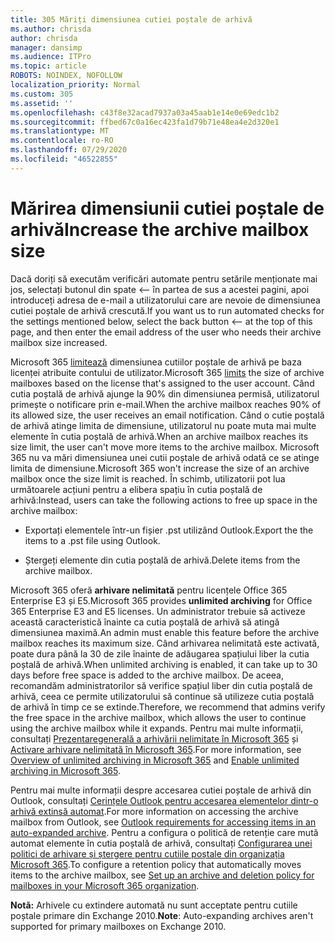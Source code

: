 ```yaml
---
title: 305 Măriți dimensiunea cutiei poștale de arhivă
ms.author: chrisda
author: chrisda
manager: dansimp
ms.audience: ITPro
ms.topic: article
ROBOTS: NOINDEX, NOFOLLOW
localization_priority: Normal
ms.custom: 305
ms.assetid: ''
ms.openlocfilehash: c43f8e32acad7937a03a45aab1e14e0e69edc1b2
ms.sourcegitcommit: ffbed67c0a16ec423fa1d79b71e48ea4e2d320e1
ms.translationtype: MT
ms.contentlocale: ro-RO
ms.lasthandoff: 07/29/2020
ms.locfileid: "46522855"
---
```

# <a name="increase-the-archive-mailbox-size"></a><span data-ttu-id="954df-102">Mărirea dimensiunii cutiei poștale de arhivă</span><span class="sxs-lookup"><span data-stu-id="954df-102">Increase the archive mailbox size</span></span>


<span data-ttu-id="954df-103">Dacă doriți să executăm verificări automate pentru setările menționate mai jos, selectați butonul din spate <-- în partea de sus a acestei pagini, apoi introduceți adresa de e-mail a utilizatorului care are nevoie de dimensiunea cutiei poștale de arhivă crescută.</span><span class="sxs-lookup"><span data-stu-id="954df-103">If you want us to run automated checks for the settings mentioned below, select the back button <-- at the top of this page, and then enter the email address of the user who needs their archive mailbox size increased.</span></span>

<span data-ttu-id="954df-104">Microsoft 365 [limitează](https://docs.microsoft.com/office365/servicedescriptions/exchange-online-service-description/exchange-online-limits#mailbox-storage-limits) dimensiunea cutiilor poștale de arhivă pe baza licenței atribuite contului de utilizator.</span><span class="sxs-lookup"><span data-stu-id="954df-104">Microsoft 365 [limits](https://docs.microsoft.com/office365/servicedescriptions/exchange-online-service-description/exchange-online-limits#mailbox-storage-limits) the size of archive mailboxes based on the license that's assigned to the user account.</span></span> <span data-ttu-id="954df-105">Când cutia poștală de arhivă ajunge la 90% din dimensiunea permisă, utilizatorul primește o notificare prin e-mail.</span><span class="sxs-lookup"><span data-stu-id="954df-105">When the archive mailbox reaches 90% of its allowed size, the user receives an email notification.</span></span> <span data-ttu-id="954df-106">Când o cutie poștală de arhivă atinge limita de dimensiune, utilizatorul nu poate muta mai multe elemente în cutia poștală de arhivă.</span><span class="sxs-lookup"><span data-stu-id="954df-106">When an archive mailbox reaches its size limit, the user can't move more items to the archive mailbox.</span></span> <span data-ttu-id="954df-107">Microsoft 365 nu va mări dimensiunea unei cutii poștale de arhivă odată ce se atinge limita de dimensiune.</span><span class="sxs-lookup"><span data-stu-id="954df-107">Microsoft 365 won't increase the size of an archive mailbox once the size limit is reached.</span></span> <span data-ttu-id="954df-108">În schimb, utilizatorii pot lua următoarele acțiuni pentru a elibera spațiu în cutia poștală de arhivă:</span><span class="sxs-lookup"><span data-stu-id="954df-108">Instead, users can take the following actions to free up space in the archive mailbox:</span></span>

- <span data-ttu-id="954df-109">Exportați elementele într-un fișier .pst utilizând Outlook.</span><span class="sxs-lookup"><span data-stu-id="954df-109">Export the the items to a .pst file using Outlook.</span></span>

- <span data-ttu-id="954df-110">Ștergeți elemente din cutia poștală de arhivă.</span><span class="sxs-lookup"><span data-stu-id="954df-110">Delete items from the archive mailbox.</span></span>

<span data-ttu-id="954df-111">Microsoft 365 oferă **arhivare nelimitată** pentru licențele Office 365 Enterprise E3 și E5.</span><span class="sxs-lookup"><span data-stu-id="954df-111">Microsoft 365 provides **unlimited archiving** for Office 365 Enterprise E3 and E5 licenses.</span></span> <span data-ttu-id="954df-112">Un administrator trebuie să activeze această caracteristică înainte ca cutia poștală de arhivă să atingă dimensiunea maximă.</span><span class="sxs-lookup"><span data-stu-id="954df-112">An admin must enable this feature before the archive mailbox reaches its maximum size.</span></span> <span data-ttu-id="954df-113">Când arhivarea nelimitată este activată, poate dura până la 30 de zile înainte de adăugarea spațiului liber la cutia poștală de arhivă.</span><span class="sxs-lookup"><span data-stu-id="954df-113">When unlimited archiving is enabled, it can take up to 30 days before free space is added to the archive mailbox.</span></span> <span data-ttu-id="954df-114">De aceea, recomandăm administratorilor să verifice spațiul liber din cutia poștală de arhivă, ceea ce permite utilizatorului să continue să utilizeze cutia poștală de arhivă în timp ce se extinde.</span><span class="sxs-lookup"><span data-stu-id="954df-114">Therefore, we recommend that admins verify the free space in the archive mailbox, which allows the user to continue using the archive mailbox while it expands.</span></span> <span data-ttu-id="954df-115">Pentru mai multe informații, consultați [Prezentaregenerală a arhivării nelimitate în Microsoft 365](https://docs.microsoft.com/microsoft-365/compliance/unlimited-archiving) și [Activare arhivare nelimitată în Microsoft 365](https://docs.microsoft.com/microsoft-365/compliance/enable-unlimited-archiving).</span><span class="sxs-lookup"><span data-stu-id="954df-115">For more information, see [Overview of unlimited archiving in Microsoft 365](https://docs.microsoft.com/microsoft-365/compliance/unlimited-archiving) and [Enable unlimited archiving in Microsoft 365](https://docs.microsoft.com/microsoft-365/compliance/enable-unlimited-archiving).</span></span>

<span data-ttu-id="954df-116">Pentru mai multe informații despre accesarea cutiei poștale de arhivă din Outlook, consultați [Cerințele Outlook pentru accesarea elementelor dintr-o arhivă extinsă automat](https://docs.microsoft.com/microsoft-365/compliance/unlimited-archiving#outlook-requirements-for-accessing-items-in-an-auto-expanded-archive).</span><span class="sxs-lookup"><span data-stu-id="954df-116">For more information on accessing the archive mailbox from Outlook, see [Outlook requirements for accessing items in an auto-expanded archive](https://docs.microsoft.com/microsoft-365/compliance/unlimited-archiving#outlook-requirements-for-accessing-items-in-an-auto-expanded-archive).</span></span> <span data-ttu-id="954df-117">Pentru a configura o politică de retenție care mută automat elemente în cutia poștală de arhivă, consultați [Configurarea unei politici de arhivare și ștergere pentru cutiile poștale din organizația Microsoft 365](https://docs.microsoft.com/microsoft-365/compliance/set-up-an-archive-and-deletion-policy-for-mailboxes).</span><span class="sxs-lookup"><span data-stu-id="954df-117">To configure a retention policy that automatically moves items to the archive mailbox, see [Set up an archive and deletion policy for mailboxes in your Microsoft 365 organization](https://docs.microsoft.com/microsoft-365/compliance/set-up-an-archive-and-deletion-policy-for-mailboxes).</span></span>

<span data-ttu-id="954df-118">**Notă:** Arhivele cu extindere automată nu sunt acceptate pentru cutiile poștale primare din Exchange 2010.</span><span class="sxs-lookup"><span data-stu-id="954df-118">**Note**: Auto-expanding archives aren't supported for primary mailboxes on Exchange 2010.</span></span>
